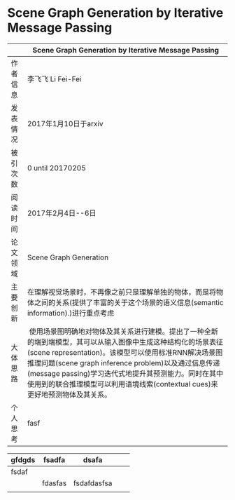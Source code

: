 #  Scene Graph Generation by Iterative Message Passing
|               | Scene Graph Generation by Iterative Message Passing |
| ------------- | -------------            |
| 作者信息  | 李飞飞 Li Fei-Fei             |
| 发表情况 | 2017年1月10日于arxiv           |
| 被引次数 | 0 until 20170205              |
| 阅读时间 | 2017年2月4日--6日              |
| 论文领域 | Scene Graph Generation        |
| 主要创新 | 在理解视觉场景时，不再像之前只是理解单独的物体，而是将物体之间的关系(提供了丰富的关于这个场景的语义信息(semantic information).)进行重点考虑 |
| 大体思路 |  使用场景图明确地对物体及其关系进行建模。提出了一种全新的端到端模型，其可以从输入图像中生成这种结构化的场景表征(scene representation)。该模型可以使用标准RNN解决场景图推理问题(scene graph inference problem)以及通过信息传递(message passing)学习迭代式地提升其预测能力。同时在其中使用到的联合推理模型可以利用语境线索(contextual cues)来更好地预测物体及其关系。 |
| 个人思考 |                  fasf         |



| gfdgds | fsadfa  | dsafa       |   |   |
|--------|---------|-------------|---|---|
| fsdaf  |         |             |   |   |
|        | fdasfas | fsdafdasfsa |   |   |
|        |         |             |   |   |
